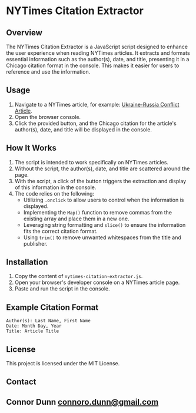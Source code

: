 # NYTimes Citation Extractor

## Overview
The NYTimes Citation Extractor is a JavaScript script designed to enhance the user experience when reading NYTimes articles. It extracts and formats essential information such as the author(s), date, and title, presenting it in a Chicago citation format in the console. This makes it easier for users to reference and use the information.

## Usage
1. Navigate to a NYTimes article, for example: [Ukraine-Russia Conflict Article](https://www.nytimes.com/2023/04/19/world/europe/ukraine-russia-donbas-propaganda.html).
2. Open the browser console.
3. Click the provided button, and the Chicago citation for the article's author(s), date, and title will be displayed in the console.

## How It Works
1. The script is intended to work specifically on NYTimes articles.
2. Without the script, the author(s), date, and title are scattered around the page.
3. With the script, a click of the button triggers the extraction and display of this information in the console.
4. The code relies on the following:
   - Utilizing `.onclick` to allow users to control when the information is displayed.
   - Implementing the `Map()` function to remove commas from the existing array and place them in a new one.
   - Leveraging string formatting and `slice()` to ensure the information fits the correct citation format.
   - Using `trim()` to remove unwanted whitespaces from the title and publisher.

## Installation
1. Copy the content of `nytimes-citation-extractor.js`.
2. Open your browser's developer console on a NYTimes article page.
3. Paste and run the script in the console.

## Example Citation Format
```plaintext
Author(s): Last Name, First Name
Date: Month Day, Year
Title: Article Title
```
## License
This project is licensed under the MIT License.

## Contact
Connor Dunn
connoro.dunn@gmail.com
---
